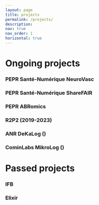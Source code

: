 ```yaml
---
layout: page
title: projects
permalink: /projects/
description: 
nav: true
nav_order: 1
horizontal: true
---
```


# Ongoing projects
### PEPR Santé-Numérique NeuroVasc

### PEPR Santé-Numérique ShareFAIR

### PEPR ABRomics

### R2P2 (2019-2023)

### ANR DeKaLog ()

### CominLabs MikroLog ()

# Passed projects

### IFB 

### Elixir 